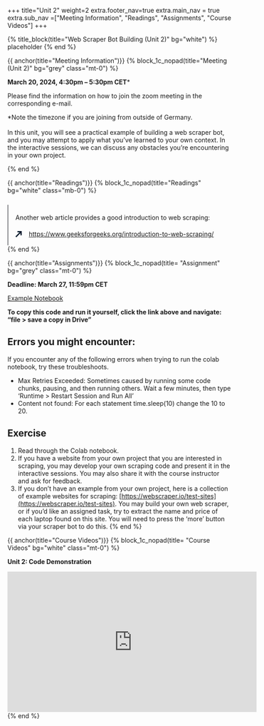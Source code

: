 +++
title="Unit 2"
weight=2
extra.footer_nav=true
extra.main_nav = true
extra.sub_nav =["Meeting Information", "Readings", "Assignments", "Course Videos"]
+++

{% title_block(title="Web Scraper Bot Building (Unit 2)" bg="white") %}
placeholder
{% end %}

{{ anchor(title="Meeting Information")}}
{% block_1c_nopad(title="Meeting (Unit 2)" bg="grey" class="mt-0") %}

**March 20, 2024, 4:30pm – 5:30pm CET***

Please find the information on how to join the zoom meeting in the corresponding e-mail.

*Note the timezone if you are joining from outside of Germany.
 <br><br>
In this unit, you will see a practical example of building a web scraper bot, and you may attempt to apply what you’ve learned to your own context. In the interactive sessions, we can discuss any obstacles you’re encountering in your own project.

{% end %}

{{ anchor(title="Readings")}}
{% block_1c_nopad(title="Readings" bg="white" class="mb-0") %}
<div class="w-full text-left" style="display: flex;">
    <!-- Left vertical line -->
    <div style="border-left: 2.5px solid #808285; padding-left: 16px;  margin-top: 10px">
        <!-- Full report section -->
        <div style="display: flex; align-items: center; justify-content: left; margin-top: 20px;">
            <a class="text font-bold" style="text-decoration: none;">
                Another web article provides a good introduction to web scraping:
            </a>
        </div>
        <div style="display: flex; align-items: center; justify-content: left; margin-top: 20px;">
            <span style="margin-right: 16px;">
                <svg width="14" height="14" viewBox="0 0 14 14" fill="none" xmlns="http://www.w3.org/2000/svg">
                    <path d="M14 9.52655H11.2609V2.76181H4.43671V0H14V9.52655Z" fill="#071A2D"/>
                    <path d="M11.5818 0.368914L-0.000976562 12.0476L1.93586 14.0005L13.5186 2.32179L11.5818 0.368914Z" fill="#071A2D"/>
                </svg>
            </span>
            <a href=" https://www.geeksforgeeks.org/introduction-to-web-scraping/" download class="text-blue-500">
                 https://www.geeksforgeeks.org/introduction-to-web-scraping/
            </a>
        </div>
        <br>
    </div>
</div>
{% end %}

{{ anchor(title="Assignments")}}
{% block_1c_nopad(title= "Assignment" bg="grey" class="mt-0") %}

**Deadline: March 27, 11:59pm CET**

[Example Notebook](https://colab.research.google.com/drive/115BsrFH6wFSOzQFQqkKwsF0twA_bezSQ?usp=sharing)

**To copy this code and run it yourself, click the link above and navigate: “file > save a copy in Drive”**

## Errors you might encounter:

If you encounter any of the following errors when trying to run the colab notebook, try these troubleshoots.

- Max Retries Exceeded: Sometimes caused by running some code chunks, pausing, and then running others. Wait a few minutes, then type <span class="text-yellow-500 font-mono">‘Runtime > Restart Session and Run All’</span>
- Content not found: For each statement <span class="text-purple-500 font-mono">time.sleep(10)</span> change the 10 to 20.

## Exercise

1. Read through the Colab notebook.
2. If you have a website from your own project that you are interested in scraping, you may develop your own scraping code and present it in the interactive sessions. You may also share it with the course instructor and ask for feedback.
3. If you don’t have an example from your own project, here is a collection of example websites for scraping: [https://webscraper.io/test-sites](https://webscraper.io/test-sites). You may build your own web scraper, or if you’d like an assigned task, try to extract the name and price of each laptop found on this site. You will need to press the ‘more’ button via your scraper bot to do this.
{% end %}

{{ anchor(title="Course Videos")}}
{% block_1c_nopad(title= "Course Videos" bg="white" class="mt-0") %}

**Unit 2: Code Demonstration**
<iframe width="560" height="315" src="https://www.youtube.com/embed/sBGKb5bAKG4" title="Unit 2: Code Demonstration" frameborder="0" allow="accelerometer; autoplay; clipboard-write; encrypted-media; gyroscope; picture-in-picture; web-share" referrerpolicy="strict-origin-when-cross-origin" allowfullscreen></iframe>
{% end %}
